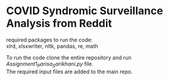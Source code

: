 # COVID Syndromic Surveillance Analysis from Reddit

required packages to run the code:  
xlrd, xlsxwriter, nltk, pandas, re, math  


To run the code clone the entire repository and run $Assignment1_Parisa_Sarikhani.py$ file.  
The required input files are added to the main repo.




